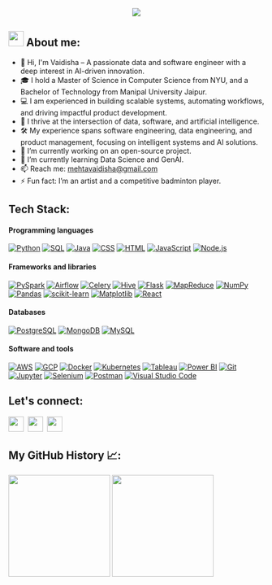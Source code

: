 <!-- Intro GIF: -->
<p align="center">
  <img src="https://capsule-render.vercel.app/api?type=waving&reversal=true&color=4389A2&height=300&section=header&text=Hey,%20I'm%20Vaidisha%20Mehta&desc=Data%20Engineer%20||%20Software%20Engineer%20||%20NYU%20Alum%20||%20🐍%20Pythoneer%20||%20🤖AI%20Enthusiast&descSize=15&fontColor=f7f5f5&animation=fadeIn&fontSize=50&fontAlignY=30"/>
</p>

## <img src="https://camo.githubusercontent.com/ad38c424479dba43b6ded15fecfde6b53cf9fcd6ff3dc7715d5bcb43f8bbefb8/68747470733a2f2f6d656469612e67697068792e636f6d2f6d656469612f57556c706c634d704f43456d5447427442572f67697068792e676966" width="30" height="30"> About me:
- 👋 Hi, I'm Vaidisha – A passionate data and software engineer with a deep interest in AI-driven innovation.
- 🎓 I hold a Master of Science in Computer Science from NYU, and a Bachelor of Technology from Manipal University Jaipur.
- 💻 I am experienced in building scalable systems, automating workflows, and driving impactful product development.
- 🤖 I thrive at the intersection of data, software, and artificial intelligence.
- 🛠️ My experience spans software engineering, data engineering, and product management, focusing on intelligent systems and AI solutions.
- 🚀 I’m currently working on an open-source project.
- 🌱 I’m currently learning Data Science and GenAI.
- 📫 Reach me: mehtavaidisha@gmail.com
- ⚡ Fun fact: I’m an artist and a competitive badminton player.

## Tech Stack:
<!-- 👨‍💻 -->
#### Programming languages
<p>
    <a href="#"><img alt="Python" src="https://img.shields.io/badge/Python-14354C.svg?logo=python&logoColor=white"></a>
    <a href="#"><img alt="SQL" src="https://custom-icon-badges.herokuapp.com/badge/SQL-025E8C.svg?logo=database&logoColor=white"></a>
    <a href="#"><img alt="Java" src="https://img.shields.io/badge/Java-007396.svg?logo=java&logoColor=white"></a>
    <a href="#"><img alt="CSS" src="https://img.shields.io/badge/CSS-1572B6.svg?logo=css3&logoColor=white"></a>
    <a href="#"><img alt="HTML" src="https://img.shields.io/badge/HTML-E34F26.svg?logo=html5&logoColor=white"></a>
    <a href="#"><img alt="JavaScript" src="https://img.shields.io/badge/JavaScript-F7DF1E.svg?logo=javascript&logoColor=black"></a>
    <a href="#"><img alt="Node.js" src="https://img.shields.io/badge/Node.js-43853D.svg?logo=node.js&logoColor=white"></a>
</p>
<!-- 🧰 -->

#### Frameworks and libraries
<p>
    <a href="#"><img alt="PySpark" src="https://img.shields.io/badge/PySpark-E25A1C.svg?logo=apachespark&logoColor=white"></a>
    <a href="#"><img alt="Airflow" src="https://img.shields.io/badge/Airflow-0175C2.svg?logo=apacheairflow&logoColor=white"></a>
    <a href="#"><img alt="Celery" src="https://img.shields.io/badge/Celery-378B29.svg?logo=celery&logoColor=white"></a>
    <a href="#"><img alt="Hive" src="https://img.shields.io/badge/Hive-F7B731.svg?logo=apachehive&logoColor=white"></a>
    <a href="#"><img alt="Flask" src="https://img.shields.io/badge/Flask-000000.svg?logo=flask&logoColor=white"></a>
    <a href="#"><img alt="MapReduce" src="https://img.shields.io/badge/MapReduce-F7B731.svg?logo=apachehadoop&logoColor=white"></a>
    <a href="#"><img alt="NumPy" src="https://img.shields.io/badge/Numpy-013243.svg?logo=numpy&logoColor=white"></a>
    <a href="#"><img alt="Pandas" src="https://img.shields.io/badge/Pandas-150458.svg?logo=pandas&logoColor=white"></a>
    <a href="#"><img alt="scikit-learn" src="https://img.shields.io/badge/Scikit--learn-F7931E.svg?logo=scikit-learn&logoColor=white"></a>
    <a href="#"><img alt="Matplotlib" src="https://img.shields.io/badge/Matplotlib-11557C.svg?logo=matplotlib&logoColor=white"></a>
    <a href="#"><img alt="React" src="https://img.shields.io/badge/React-20232a.svg?logo=react&logoColor=%2361DAFB"></a>
</p>
<!-- 💾 -->

#### Databases
<p>
    <a href="#"><img alt="PostgreSQL" src ="https://img.shields.io/badge/PostgreSQL-316192.svg?logo=postgresql&logoColor=white"></a>
    <a href="#"><img alt="MongoDB" src ="https://img.shields.io/badge/MongoDB-4ea94b.svg?logo=mongodb&logoColor=white"></a>
    <a href="#"><img alt="MySQL" src="https://img.shields.io/badge/MySQL-00f.svg?logo=mysql&logoColor=white"></a>
</p>
<!-- 💻 -->

#### Software and tools
<p>
    <a href="#"><img alt="AWS" src="https://img.shields.io/badge/Amazon%20Web%20Services-FF9900?logo=amazonwebservices&logoColor=white"></a>
    <a href="#"><img alt="GCP" src="https://img.shields.io/badge/Google%20Cloud%20Provider%20-4285F4?logo=googlecloud&logoColor=white"></a>
    <a href="#"><img alt="Docker" src="https://img.shields.io/badge/Docker-2496ED?logo=docker&logoColor=white"></a>
    <a href="#"><img alt="Kubernetes" src="https://img.shields.io/badge/Kubernetes-%23326CE5?logo=kubernetes&logoColor=white"></a>
    <a href="#"><img alt="Tableau" src="https://img.shields.io/badge/Tableau-E97627?logo=tableau&logoColor=white"></a>
    <a href="#"><img alt="Power BI" src="https://img.shields.io/badge/Power%20BI-F2C811?logo=powerbi&logoColor=black"></a>
    <a href="#"><img alt="Git" src="https://img.shields.io/badge/Git-F05033.svg?logo=git&logoColor=white"></a>
    <a href="#"><img alt="Jupyter" src="https://img.shields.io/badge/Jupyter-F37626.svg?logo=Jupyter&logoColor=white"></a>
    <a href="#"><img alt="Selenium" src="https://img.shields.io/badge/Selenium-%2343B02A?logo=selenium&logoColor=white"></a>
    <a href="#"><img alt="Postman" src="https://img.shields.io/badge/Postman-FF6C37?logo=postman&logoColor=white"></a>
    <a href="#"><img alt="Visual Studio Code" src="https://img.shields.io/badge/Visual%20Studio%20Code-0078d7.svg?logo=visual-studio-code&logoColor=white"></a>
</p>

## Let's connect:
<a href="https://www.linkedin.com/in/vaidisha-mehta/"><img height="30" src="https://github.com/user-attachments/assets/f19b6b31-c507-48ff-b073-9b2ff32c6fe8"/></a>&nbsp;
<a href="https://leetcode.com/u/mvaidisha/"><img height="30" src="https://upload.vectorlogo.zone/logos/leetcode/images/87a6ef2b-56e7-42de-b43f-d9db8e40734e.svg"/></a>&nbsp;
<a href="https://medium.com/@mehtavaidisha"><img height="30" src="https://img.icons8.com/?size=50&id=InFPHXxpBdjV&format=png&color=000000"/></a>&nbsp;

## My GitHub History 📈:
<a href="https://github.com/VaidishaMehta/github-readme-stats" style="display: inline-block;"><img height=200 align="center" src="https://github-readme-stats.vercel.app/api/top-langs/?username=VaidishaMehta&layout=compact"/></a>
<a href="https://github.com/VaidishaMehta/github-readme-stats" style="display: inline-block;"><img height=200 align="center" src="https://github-readme-stats.vercel.app/api?username=VaidishaMehta&theme=react&show_icons=true&count_private=true"/></a>
